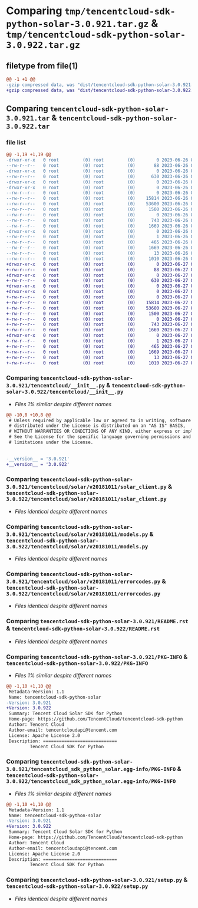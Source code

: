 # Comparing `tmp/tencentcloud-sdk-python-solar-3.0.921.tar.gz` & `tmp/tencentcloud-sdk-python-solar-3.0.922.tar.gz`

## filetype from file(1)

```diff
@@ -1 +1 @@
-gzip compressed data, was "dist/tencentcloud-sdk-python-solar-3.0.921.tar", last modified: Mon Jun 26 00:31:47 2023, max compression
+gzip compressed data, was "dist/tencentcloud-sdk-python-solar-3.0.922.tar", last modified: Tue Jun 27 00:32:01 2023, max compression
```

## Comparing `tencentcloud-sdk-python-solar-3.0.921.tar` & `tencentcloud-sdk-python-solar-3.0.922.tar`

### file list

```diff
@@ -1,19 +1,19 @@
-drwxr-xr-x   0 root         (0) root         (0)        0 2023-06-26 00:31:47.000000 tencentcloud-sdk-python-solar-3.0.921/
--rw-r--r--   0 root         (0) root         (0)       88 2023-06-26 00:31:47.000000 tencentcloud-sdk-python-solar-3.0.921/setup.cfg
-drwxr-xr-x   0 root         (0) root         (0)        0 2023-06-26 00:31:47.000000 tencentcloud-sdk-python-solar-3.0.921/tencentcloud/
--rw-r--r--   0 root         (0) root         (0)      630 2023-06-26 00:31:47.000000 tencentcloud-sdk-python-solar-3.0.921/tencentcloud/__init__.py
-drwxr-xr-x   0 root         (0) root         (0)        0 2023-06-26 00:31:47.000000 tencentcloud-sdk-python-solar-3.0.921/tencentcloud/solar/
-drwxr-xr-x   0 root         (0) root         (0)        0 2023-06-26 00:31:47.000000 tencentcloud-sdk-python-solar-3.0.921/tencentcloud/solar/v20181011/
--rw-r--r--   0 root         (0) root         (0)        0 2023-06-26 00:31:47.000000 tencentcloud-sdk-python-solar-3.0.921/tencentcloud/solar/v20181011/__init__.py
--rw-r--r--   0 root         (0) root         (0)    15814 2023-06-26 00:31:47.000000 tencentcloud-sdk-python-solar-3.0.921/tencentcloud/solar/v20181011/solar_client.py
--rw-r--r--   0 root         (0) root         (0)    53600 2023-06-26 00:31:47.000000 tencentcloud-sdk-python-solar-3.0.921/tencentcloud/solar/v20181011/models.py
--rw-r--r--   0 root         (0) root         (0)     1500 2023-06-26 00:31:47.000000 tencentcloud-sdk-python-solar-3.0.921/tencentcloud/solar/v20181011/errorcodes.py
--rw-r--r--   0 root         (0) root         (0)        0 2023-06-26 00:31:47.000000 tencentcloud-sdk-python-solar-3.0.921/tencentcloud/solar/__init__.py
--rw-r--r--   0 root         (0) root         (0)      743 2023-06-26 00:31:47.000000 tencentcloud-sdk-python-solar-3.0.921/README.rst
--rw-r--r--   0 root         (0) root         (0)     1669 2023-06-26 00:31:47.000000 tencentcloud-sdk-python-solar-3.0.921/PKG-INFO
-drwxr-xr-x   0 root         (0) root         (0)        0 2023-06-26 00:31:47.000000 tencentcloud-sdk-python-solar-3.0.921/tencentcloud_sdk_python_solar.egg-info/
--rw-r--r--   0 root         (0) root         (0)        1 2023-06-26 00:31:47.000000 tencentcloud-sdk-python-solar-3.0.921/tencentcloud_sdk_python_solar.egg-info/dependency_links.txt
--rw-r--r--   0 root         (0) root         (0)      465 2023-06-26 00:31:47.000000 tencentcloud-sdk-python-solar-3.0.921/tencentcloud_sdk_python_solar.egg-info/SOURCES.txt
--rw-r--r--   0 root         (0) root         (0)     1669 2023-06-26 00:31:47.000000 tencentcloud-sdk-python-solar-3.0.921/tencentcloud_sdk_python_solar.egg-info/PKG-INFO
--rw-r--r--   0 root         (0) root         (0)       13 2023-06-26 00:31:47.000000 tencentcloud-sdk-python-solar-3.0.921/tencentcloud_sdk_python_solar.egg-info/top_level.txt
--rw-r--r--   0 root         (0) root         (0)     1010 2023-06-26 00:31:47.000000 tencentcloud-sdk-python-solar-3.0.921/setup.py
+drwxr-xr-x   0 root         (0) root         (0)        0 2023-06-27 00:32:01.000000 tencentcloud-sdk-python-solar-3.0.922/
+-rw-r--r--   0 root         (0) root         (0)       88 2023-06-27 00:32:01.000000 tencentcloud-sdk-python-solar-3.0.922/setup.cfg
+drwxr-xr-x   0 root         (0) root         (0)        0 2023-06-27 00:32:01.000000 tencentcloud-sdk-python-solar-3.0.922/tencentcloud/
+-rw-r--r--   0 root         (0) root         (0)      630 2023-06-27 00:32:00.000000 tencentcloud-sdk-python-solar-3.0.922/tencentcloud/__init__.py
+drwxr-xr-x   0 root         (0) root         (0)        0 2023-06-27 00:32:01.000000 tencentcloud-sdk-python-solar-3.0.922/tencentcloud/solar/
+drwxr-xr-x   0 root         (0) root         (0)        0 2023-06-27 00:32:01.000000 tencentcloud-sdk-python-solar-3.0.922/tencentcloud/solar/v20181011/
+-rw-r--r--   0 root         (0) root         (0)        0 2023-06-27 00:32:00.000000 tencentcloud-sdk-python-solar-3.0.922/tencentcloud/solar/v20181011/__init__.py
+-rw-r--r--   0 root         (0) root         (0)    15814 2023-06-27 00:32:00.000000 tencentcloud-sdk-python-solar-3.0.922/tencentcloud/solar/v20181011/solar_client.py
+-rw-r--r--   0 root         (0) root         (0)    53600 2023-06-27 00:32:00.000000 tencentcloud-sdk-python-solar-3.0.922/tencentcloud/solar/v20181011/models.py
+-rw-r--r--   0 root         (0) root         (0)     1500 2023-06-27 00:32:00.000000 tencentcloud-sdk-python-solar-3.0.922/tencentcloud/solar/v20181011/errorcodes.py
+-rw-r--r--   0 root         (0) root         (0)        0 2023-06-27 00:32:00.000000 tencentcloud-sdk-python-solar-3.0.922/tencentcloud/solar/__init__.py
+-rw-r--r--   0 root         (0) root         (0)      743 2023-06-27 00:32:00.000000 tencentcloud-sdk-python-solar-3.0.922/README.rst
+-rw-r--r--   0 root         (0) root         (0)     1669 2023-06-27 00:32:01.000000 tencentcloud-sdk-python-solar-3.0.922/PKG-INFO
+drwxr-xr-x   0 root         (0) root         (0)        0 2023-06-27 00:32:01.000000 tencentcloud-sdk-python-solar-3.0.922/tencentcloud_sdk_python_solar.egg-info/
+-rw-r--r--   0 root         (0) root         (0)        1 2023-06-27 00:32:01.000000 tencentcloud-sdk-python-solar-3.0.922/tencentcloud_sdk_python_solar.egg-info/dependency_links.txt
+-rw-r--r--   0 root         (0) root         (0)      465 2023-06-27 00:32:01.000000 tencentcloud-sdk-python-solar-3.0.922/tencentcloud_sdk_python_solar.egg-info/SOURCES.txt
+-rw-r--r--   0 root         (0) root         (0)     1669 2023-06-27 00:32:01.000000 tencentcloud-sdk-python-solar-3.0.922/tencentcloud_sdk_python_solar.egg-info/PKG-INFO
+-rw-r--r--   0 root         (0) root         (0)       13 2023-06-27 00:32:01.000000 tencentcloud-sdk-python-solar-3.0.922/tencentcloud_sdk_python_solar.egg-info/top_level.txt
+-rw-r--r--   0 root         (0) root         (0)     1010 2023-06-27 00:32:00.000000 tencentcloud-sdk-python-solar-3.0.922/setup.py
```

### Comparing `tencentcloud-sdk-python-solar-3.0.921/tencentcloud/__init__.py` & `tencentcloud-sdk-python-solar-3.0.922/tencentcloud/__init__.py`

 * *Files 1% similar despite different names*

```diff
@@ -10,8 +10,8 @@
 # Unless required by applicable law or agreed to in writing, software
 # distributed under the License is distributed on an "AS IS" BASIS,
 # WITHOUT WARRANTIES OR CONDITIONS OF ANY KIND, either express or implied.
 # See the License for the specific language governing permissions and
 # limitations under the License.
 
 
-__version__ = '3.0.921'
+__version__ = '3.0.922'
```

### Comparing `tencentcloud-sdk-python-solar-3.0.921/tencentcloud/solar/v20181011/solar_client.py` & `tencentcloud-sdk-python-solar-3.0.922/tencentcloud/solar/v20181011/solar_client.py`

 * *Files identical despite different names*

### Comparing `tencentcloud-sdk-python-solar-3.0.921/tencentcloud/solar/v20181011/models.py` & `tencentcloud-sdk-python-solar-3.0.922/tencentcloud/solar/v20181011/models.py`

 * *Files identical despite different names*

### Comparing `tencentcloud-sdk-python-solar-3.0.921/tencentcloud/solar/v20181011/errorcodes.py` & `tencentcloud-sdk-python-solar-3.0.922/tencentcloud/solar/v20181011/errorcodes.py`

 * *Files identical despite different names*

### Comparing `tencentcloud-sdk-python-solar-3.0.921/README.rst` & `tencentcloud-sdk-python-solar-3.0.922/README.rst`

 * *Files identical despite different names*

### Comparing `tencentcloud-sdk-python-solar-3.0.921/PKG-INFO` & `tencentcloud-sdk-python-solar-3.0.922/PKG-INFO`

 * *Files 1% similar despite different names*

```diff
@@ -1,10 +1,10 @@
 Metadata-Version: 1.1
 Name: tencentcloud-sdk-python-solar
-Version: 3.0.921
+Version: 3.0.922
 Summary: Tencent Cloud Solar SDK for Python
 Home-page: https://github.com/TencentCloud/tencentcloud-sdk-python
 Author: Tencent Cloud
 Author-email: tencentcloudapi@tencent.com
 License: Apache License 2.0
 Description: ============================
         Tencent Cloud SDK for Python
```

### Comparing `tencentcloud-sdk-python-solar-3.0.921/tencentcloud_sdk_python_solar.egg-info/PKG-INFO` & `tencentcloud-sdk-python-solar-3.0.922/tencentcloud_sdk_python_solar.egg-info/PKG-INFO`

 * *Files 1% similar despite different names*

```diff
@@ -1,10 +1,10 @@
 Metadata-Version: 1.1
 Name: tencentcloud-sdk-python-solar
-Version: 3.0.921
+Version: 3.0.922
 Summary: Tencent Cloud Solar SDK for Python
 Home-page: https://github.com/TencentCloud/tencentcloud-sdk-python
 Author: Tencent Cloud
 Author-email: tencentcloudapi@tencent.com
 License: Apache License 2.0
 Description: ============================
         Tencent Cloud SDK for Python
```

### Comparing `tencentcloud-sdk-python-solar-3.0.921/setup.py` & `tencentcloud-sdk-python-solar-3.0.922/setup.py`

 * *Files identical despite different names*

